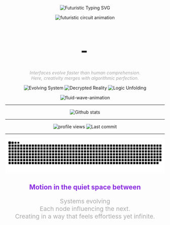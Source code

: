 <p align="center">
  <img src="https://readme-typing-svg.herokuapp.com?font=Roboto+Mono&size=30&duration=4500&pause=1000&color=39FF14&center=true&vCenter=true&width=1000&height=60&lines=---++SYSTEM+ENGAGED++---;CODE+INTERPRETATION...INITIALIZED...;NO+HUMAN+DETECTED;ERROR+404%3A+LIMITATIONS+NOT+FOUND;" alt="Futuristic Typing SVG">
</p>

<p align="center">
  <img src="https://user-images.githubusercontent.com/123456789/135765443-56d0b600-61f6-11eb-878b-1a6e5f5695f1.gif" alt="futuristic circuit animation" width="600px">
</p>

<h1 align="center" style="font-size: 3rem; letter-spacing: 0.1em;">  - </h1>

<p align="center" style="font-style: italic; color: #A9A9A9;">
  <em>Interfaces evolve faster than human comprehension.<br> Here, creativity merges with algorithmic perfection.</em>
</p>

<p align="center">
  <img src="https://img.shields.io/badge/-Evolving%20System-FF4500?style=for-the-badge" alt="Evolving System">
  <img src="https://img.shields.io/badge/-Decrypted%20Reality-6A5ACD?style=for-the-badge" alt="Decrypted Reality">
  <img src="https://img.shields.io/badge/-Logic%20Unfolding-008B8B?style=for-the-badge" alt="Logic Unfolding">
</p>

<p align="center">
  <img src="https://user-images.githubusercontent.com/123456789/135768032-12d45600-b52c-11eb-9aa1-7f3b9fce93f8.gif" alt="fluid-wave-animation" width="500px">
</p>

---

<p align="center">
  <img src="https://github-readme-stats.vercel.app/api?username=Hiroshi0Nohara&show_icons=true&theme=highcontrast&count_private=true" alt="Github stats">
</p>

---

<p align="center">
  <img src="https://komarev.com/ghpvc/?username=Hiroshi0Nohara&color=orange&style=plastic" alt="profile views">
  <img src="https://img.shields.io/github/last-commit/Hiroshi0Nohara/xfce-4-theme?style=plastic" alt="Last commit">
</p>

---

<p align="center">
  <img src="https://raw.githubusercontent.com/Platane/snk/output/github-contribution-grid-snake.svg" alt="snake animation">
</p>

<h2 align="center" style="color:#8A2BE2;">Motion in the quiet space between</h2>
<p align="center" style="color:#A9A9A9; font-size:1.2rem;">
  Systems evolving<br>Each node influencing the next.<br>Creating in a way that feels effortless yet infinite.
</p>
